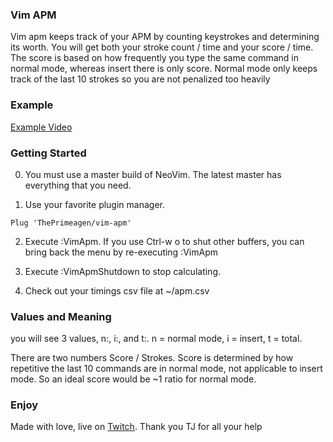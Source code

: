 ### Vim APM

Vim apm keeps track of your APM by counting keystrokes and determining
its worth. You will get both your stroke count / time and your score / time.
The score is based on how frequently you type the same command in normal mode,
whereas insert there is only score. Normal mode only keeps track of the last
10 strokes so you are not penalized too heavily

### Example

[Example Video](https://clips.twitch.tv/TenuousCarefulStorkDansGame)

### Getting Started

0.  You must use a master build of NeoVim. The latest master has everything
    that you need.

1.  Use your favorite plugin manager.

```
Plug 'ThePrimeagen/vim-apm'
```

2. Execute :VimApm. If you use Ctrl-w o to shut other buffers, you can bring
   back the menu by re-executing :VimApm

3. Execute :VimApmShutdown to stop calculating.

4. Check out your timings csv file at ~/apm.csv

### Values and Meaning

you will see 3 values, n:, i:, and t:. n = normal mode, i = insert, t = total.

There are two numbers Score / Strokes. Score is determined by how repetitive the
last 10 commands are in normal mode, not applicable to insert mode. So an
ideal score would be ~1 ratio for normal mode.

### Enjoy

Made with love, live on [Twitch](https://twitch.tv/ThePrimeagen). Thank you TJ
for all your help
